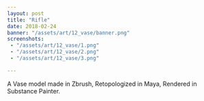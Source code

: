 ```yaml
---
layout: post
title: "Rifle"
date: 2018-02-24
banner: "/assets/art/12_vase/banner.png"
screenshots:
 - "/assets/art/12_vase/1.png"
 - "/assets/art/12_vase/2.png"
 - "/assets/art/12_vase/3.png"

---
```


A Vase model made in Zbrush, Retopologized in Maya, Rendered in Substance Painter.
